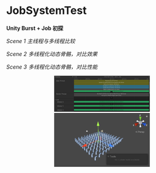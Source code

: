 # JobSystemTest

**Unity Burst + Job 初探**

*Scene 1 主线程与多线程比较*

*Scene 2 多线程化动态骨骼，对比效果*

*Scene 3 多线程化动态骨骼，对比性能*

<div align=center>
<img src="https://github.com/ayinzhang/JobSystemTest/blob/main/show.png" width = "50%" height = "50%" />
</div> 

<div align=center>
<img src="https://github.com/ayinzhang/JobSystemTest/blob/main/show1.png" width = "50%" height = "50%" />
</div> 